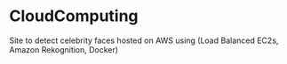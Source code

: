 # CloudComputing
Site to detect celebrity faces hosted on AWS using (Load Balanced EC2s, Amazon Rekognition, Docker)


